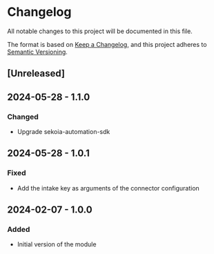 # Changelog

All notable changes to this project will be documented in this file.

The format is based on [Keep a Changelog](https://keepachangelog.com/en/1.0.0/),
and this project adheres to [Semantic Versioning](https://semver.org/spec/v2.0.0.html).

## [Unreleased]

## 2024-05-28 - 1.1.0

### Changed

- Upgrade sekoia-automation-sdk

## 2024-05-28 - 1.0.1

### Fixed

- Add the intake key as arguments of the connector configuration

## 2024-02-07 - 1.0.0

### Added

- Initial version of the module
